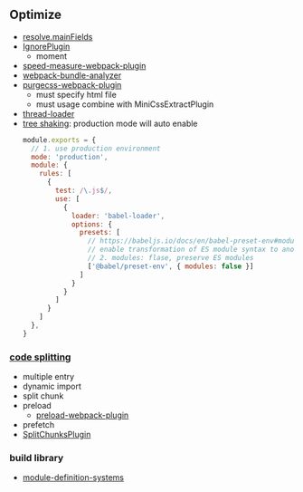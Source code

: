 ## Optimize

* [resolve.mainFields](https://webpack.js.org/configuration/resolve/#resolvemainfields)
* [IgnorePlugin](https://webpack.js.org/plugins/ignore-plugin/)
  * moment
* [speed-measure-webpack-plugin](https://github.com/stephencookdev/speed-measure-webpack-plugin)
* [webpack-bundle-analyzer](https://github.com/webpack-contrib/webpack-bundle-analyzer)
* [purgecss-webpack-plugin](https://github.com/FullHuman/purgecss/tree/main/packages/purgecss-webpack-plugin)
  * must specify html file
  * must usage combine with MiniCssExtractPlugin
* [thread-loader](https://github.com/webpack-contrib/thread-loader)
* [tree shaking](https://webpack.js.org/guides/tree-shaking/): production mode will auto enable
  ```js
  module.exports = {
    // 1. use production environment
    mode: 'production',
    module: {
      rules: [
        {
          test: /\.js$/,
          use: [
            {
              loader: 'babel-loader',
              options: {
                presets: [
                  // https://babeljs.io/docs/en/babel-preset-env#modules
                  // enable transformation of ES module syntax to another module type  
                  // 2. modules: flase, preserve ES modules
                  ['@babel/preset-env', { modules: false }]
                ]
              }
            }
          ]
        }
      ]
    },
  }
  ```

### [code splitting](https://webpack.js.org/guides/code-splitting/)

* multiple entry
* dynamic import
* split chunk
* preload
  * [preload-webpack-plugin](https://github.com/vuejs/preload-webpack-plugin)
* prefetch
* [SplitChunksPlugin](https://webpack.js.org/plugins/split-chunks-plugin/)

### build library
* [module-definition-systems](https://webpack.js.org/configuration/output/#module-definition-systems)
